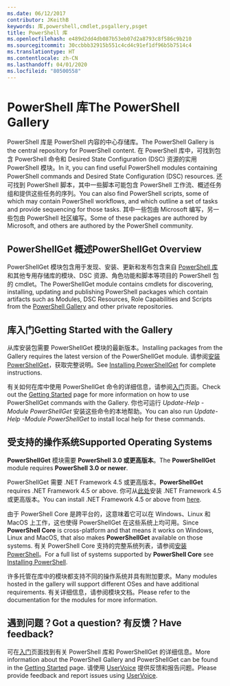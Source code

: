 ```yaml
---
ms.date: 06/12/2017
contributor: JKeithB
keywords: 库,powershell,cmdlet,psgallery,psget
title: PowerShell 库
ms.openlocfilehash: e489d2dd4db087b53eb07d2a8793c8f586c9b210
ms.sourcegitcommit: 30ccbbb32915b551c4cd4c91ef1df96b5b7514c4
ms.translationtype: HT
ms.contentlocale: zh-CN
ms.lasthandoff: 04/01/2020
ms.locfileid: "80500558"
---
```

# <a name="the-powershell-gallery"></a><span data-ttu-id="d716c-103">PowerShell 库</span><span class="sxs-lookup"><span data-stu-id="d716c-103">The PowerShell Gallery</span></span>

<span data-ttu-id="d716c-104">PowerShell 库是 PowerShell 内容的中心存储库。</span><span class="sxs-lookup"><span data-stu-id="d716c-104">The PowerShell Gallery is the central repository for PowerShell content.</span></span> <span data-ttu-id="d716c-105">在 PowerShell 库中，可找到包含 PowerShell 命令和 Desired State Configuration (DSC) 资源的实用 PowerShell 模块。</span><span class="sxs-lookup"><span data-stu-id="d716c-105">In it, you can find useful PowerShell modules containing PowerShell commands and Desired State Configuration (DSC) resources.</span></span>
<span data-ttu-id="d716c-106">还可找到 PowerShell 脚本，其中一些脚本可能包含 PowerShell 工作流、概述任务组和提供这些任务的序列。</span><span class="sxs-lookup"><span data-stu-id="d716c-106">You can also find PowerShell scripts, some of which may contain PowerShell workflows, and which outline a set of tasks and provide sequencing for those tasks.</span></span> <span data-ttu-id="d716c-107">其中一些包由 Microsoft 编写，另一些包由 PowerShell 社区编写。</span><span class="sxs-lookup"><span data-stu-id="d716c-107">Some of these packages are authored by Microsoft, and others are authored by the PowerShell community.</span></span>

## <a name="powershellget-overview"></a><span data-ttu-id="d716c-108">PowerShellGet 概述</span><span class="sxs-lookup"><span data-stu-id="d716c-108">PowerShellGet Overview</span></span>

<span data-ttu-id="d716c-109">PowerShellGet 模块包含用于发现、安装、更新和发布包含来自 [PowerShell 库](https://www.PowerShellGallery.com)和其他专用存储库的模块、DSC 资源、角色功能和脚本等项目的 PowerShell 包的 cmdlet。</span><span class="sxs-lookup"><span data-stu-id="d716c-109">The PowerShellGet module contains cmdlets for discovering, installing, updating and publishing PowerShell packages which contain artifacts such as Modules, DSC Resources, Role Capabilities and Scripts from the [PowerShell Gallery](https://www.PowerShellGallery.com) and other private repositories.</span></span>

## <a name="getting-started-with-the-gallery"></a><span data-ttu-id="d716c-110">库入门</span><span class="sxs-lookup"><span data-stu-id="d716c-110">Getting Started with the Gallery</span></span>

<span data-ttu-id="d716c-111">从库安装包需要 PowerShellGet 模块的最新版本。</span><span class="sxs-lookup"><span data-stu-id="d716c-111">Installing packages from the Gallery requires the latest version of the PowerShellGet module.</span></span> <span data-ttu-id="d716c-112">请参阅[安装 PowerShellGet](installing-psget.md)，获取完整说明。</span><span class="sxs-lookup"><span data-stu-id="d716c-112">See [Installing PowerShellGet](installing-psget.md) for complete instructions.</span></span>

<span data-ttu-id="d716c-113">有关如何在库中使用 PowerShellGet 命令的详细信息，请参阅[入门](getting-started.md)页面。</span><span class="sxs-lookup"><span data-stu-id="d716c-113">Check out the [Getting Started](getting-started.md) page for more information on how to use PowerShellGet commands with the Gallery.</span></span> <span data-ttu-id="d716c-114">你也可运行 *Update-Help -Module PowerShellGet* 安装这些命令的本地帮助。</span><span class="sxs-lookup"><span data-stu-id="d716c-114">You can also run *Update-Help -Module PowerShellGet* to install local help for these commands.</span></span>

## <a name="supported-operating-systems"></a><span data-ttu-id="d716c-115">受支持的操作系统</span><span class="sxs-lookup"><span data-stu-id="d716c-115">Supported Operating Systems</span></span>

<span data-ttu-id="d716c-116">**PowerShellGet** 模块需要 **PowerShell 3.0 或更高版本**。</span><span class="sxs-lookup"><span data-stu-id="d716c-116">The **PowerShellGet** module requires **PowerShell 3.0 or newer**.</span></span>

<span data-ttu-id="d716c-117">PowerShellGet  需要 .NET Framework 4.5 或更高版本。</span><span class="sxs-lookup"><span data-stu-id="d716c-117">**PowerShellGet** requires .NET Framework 4.5 or above.</span></span> <span data-ttu-id="d716c-118">你可从[此处](https://msdn.microsoft.com/library/5a4x27ek.aspx)安装 .NET Framework 4.5 或更高版本。</span><span class="sxs-lookup"><span data-stu-id="d716c-118">You can install .NET Framework 4.5 or above from [here](https://msdn.microsoft.com/library/5a4x27ek.aspx).</span></span>

<span data-ttu-id="d716c-119">由于 PowerShell Core  是跨平台的，这意味着它可以在 Windows、Linux 和 MacOS 上工作，这也使得 PowerShellGet  在这些系统上均可用。</span><span class="sxs-lookup"><span data-stu-id="d716c-119">Since **PowerShell Core** is cross-platform and that means it works on Windows, Linux and MacOS, that also makes **PowerShellGet** available on those systems.</span></span> <span data-ttu-id="d716c-120">有关 PowerShell Core  支持的完整系统列表，请参阅[安装 PowerShell](/powershell/scripting/install/installing-powershell)。</span><span class="sxs-lookup"><span data-stu-id="d716c-120">For a full list of systems supported by **PowerShell Core** see [Installing PowerShell](/powershell/scripting/install/installing-powershell).</span></span>

<span data-ttu-id="d716c-121">许多托管在库中的模块都支持不同的操作系统并具有附加要求。</span><span class="sxs-lookup"><span data-stu-id="d716c-121">Many modules hosted in the gallery will support different OSes and have additional requirements.</span></span>
<span data-ttu-id="d716c-122">有关详细信息，请参阅模块文档。</span><span class="sxs-lookup"><span data-stu-id="d716c-122">Please refer to the documentation for the modules for more information.</span></span>

## <a name="got-a-question-have-feedback"></a><span data-ttu-id="d716c-123">遇到问题？</span><span class="sxs-lookup"><span data-stu-id="d716c-123">Got a question?</span></span> <span data-ttu-id="d716c-124">有反馈？</span><span class="sxs-lookup"><span data-stu-id="d716c-124">Have feedback?</span></span>

<span data-ttu-id="d716c-125">可在[入门](getting-started.md)页面找到有关 PowerShell 库和 PowerShellGet 的详细信息。</span><span class="sxs-lookup"><span data-stu-id="d716c-125">More information about the PowerShell Gallery and PowerShellGet can be found in the [Getting Started](getting-started.md) page.</span></span> <span data-ttu-id="d716c-126">请使用 [UserVoice](http://windowsserver.uservoice.com/forums/301869-powershell) 提供反馈和报告问题。</span><span class="sxs-lookup"><span data-stu-id="d716c-126">Please provide feedback and report issues using [UserVoice](http://windowsserver.uservoice.com/forums/301869-powershell).</span></span>
